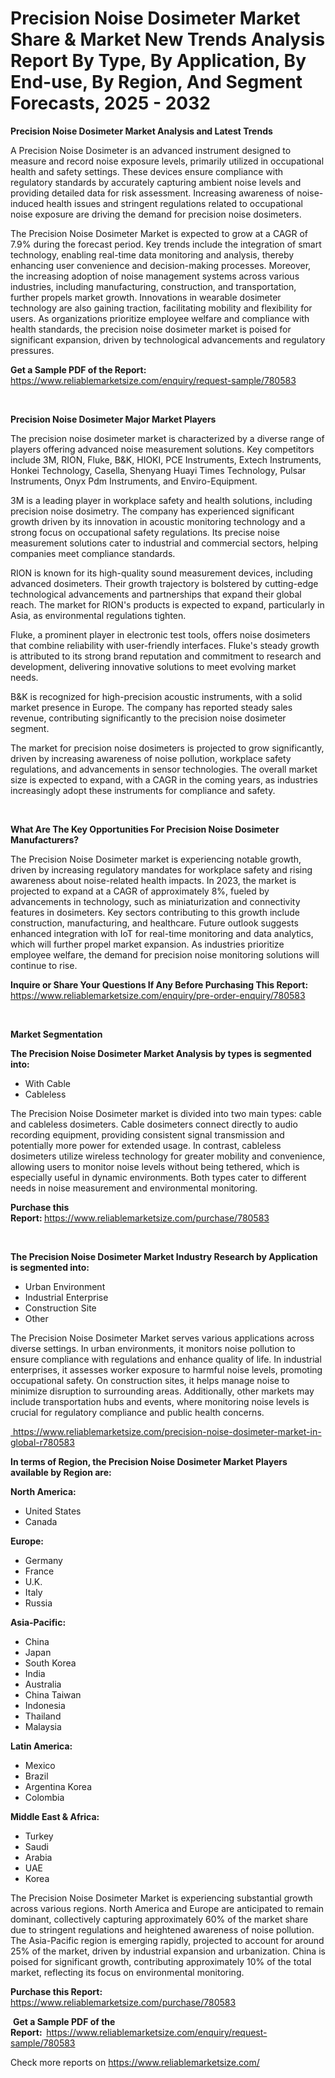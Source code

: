 <p><h1>Precision Noise Dosimeter Market Share & Market New Trends Analysis Report By Type, By Application, By End-use, By Region, And Segment Forecasts, 2025 - 2032</h1></p><p><strong>Precision Noise Dosimeter Market Analysis and Latest Trends</strong></p>
<p><p>A Precision Noise Dosimeter is an advanced instrument designed to measure and record noise exposure levels, primarily utilized in occupational health and safety settings. These devices ensure compliance with regulatory standards by accurately capturing ambient noise levels and providing detailed data for risk assessment. Increasing awareness of noise-induced health issues and stringent regulations related to occupational noise exposure are driving the demand for precision noise dosimeters.</p><p>The Precision Noise Dosimeter Market is expected to grow at a CAGR of 7.9% during the forecast period. Key trends include the integration of smart technology, enabling real-time data monitoring and analysis, thereby enhancing user convenience and decision-making processes. Moreover, the increasing adoption of noise management systems across various industries, including manufacturing, construction, and transportation, further propels market growth. Innovations in wearable dosimeter technology are also gaining traction, facilitating mobility and flexibility for users. As organizations prioritize employee welfare and compliance with health standards, the precision noise dosimeter market is poised for significant expansion, driven by technological advancements and regulatory pressures.</p></p>
<p><strong>Get a Sample PDF of the Report:&nbsp;</strong> <a href="https://www.reliablemarketsize.com/enquiry/request-sample/780583?utm_campaign=2884&utm_medium=2&utm_source=Github&utm_content=ia&utm_term=28022025&utm_id=precision-noise-dosimeter">https://www.reliablemarketsize.com/enquiry/request-sample/780583</a></p>
<p>&nbsp;</p>
<p><strong>Precision Noise Dosimeter Major Market Players</strong></p>
<p><p>The precision noise dosimeter market is characterized by a diverse range of players offering advanced noise measurement solutions. Key competitors include 3M, RION, Fluke, B&K, HIOKI, PCE Instruments, Extech Instruments, Honkei Technology, Casella, Shenyang Huayi Times Technology, Pulsar Instruments, Onyx Pdm Instruments, and Enviro-Equipment.</p><p>3M is a leading player in workplace safety and health solutions, including precision noise dosimetry. The company has experienced significant growth driven by its innovation in acoustic monitoring technology and a strong focus on occupational safety regulations. Its precise noise measurement solutions cater to industrial and commercial sectors, helping companies meet compliance standards.</p><p>RION is known for its high-quality sound measurement devices, including advanced dosimeters. Their growth trajectory is bolstered by cutting-edge technological advancements and partnerships that expand their global reach. The market for RION's products is expected to expand, particularly in Asia, as environmental regulations tighten.</p><p>Fluke, a prominent player in electronic test tools, offers noise dosimeters that combine reliability with user-friendly interfaces. Fluke's steady growth is attributed to its strong brand reputation and commitment to research and development, delivering innovative solutions to meet evolving market needs.</p><p>B&K is recognized for high-precision acoustic instruments, with a solid market presence in Europe. The company has reported steady sales revenue, contributing significantly to the precision noise dosimeter segment.</p><p>The market for precision noise dosimeters is projected to grow significantly, driven by increasing awareness of noise pollution, workplace safety regulations, and advancements in sensor technologies. The overall market size is expected to expand, with a CAGR in the coming years, as industries increasingly adopt these instruments for compliance and safety.</p></p>
<p>&nbsp;</p>
<p><strong>What Are The Key Opportunities For Precision Noise Dosimeter Manufacturers?</strong></p>
<p><p>The Precision Noise Dosimeter market is experiencing notable growth, driven by increasing regulatory mandates for workplace safety and rising awareness about noise-related health impacts. In 2023, the market is projected to expand at a CAGR of approximately 8%, fueled by advancements in technology, such as miniaturization and connectivity features in dosimeters. Key sectors contributing to this growth include construction, manufacturing, and healthcare. Future outlook suggests enhanced integration with IoT for real-time monitoring and data analytics, which will further propel market expansion. As industries prioritize employee welfare, the demand for precision noise monitoring solutions will continue to rise.</p></p>
<p><strong>Inquire or Share Your Questions If Any Before Purchasing This Report:</strong> <a href="https://www.reliablemarketsize.com/enquiry/pre-order-enquiry/780583?utm_campaign=2884&utm_medium=2&utm_source=Github&utm_content=ia&utm_term=28022025&utm_id=precision-noise-dosimeter">https://www.reliablemarketsize.com/enquiry/pre-order-enquiry/780583</a></p>
<p>&nbsp;</p>
<p><strong>Market Segmentation</strong></p>
<p><strong>The Precision Noise Dosimeter Market Analysis by types is segmented into:</strong></p>
<p><ul><li>With Cable</li><li>Cableless</li></ul></p>
<p><p>The Precision Noise Dosimeter market is divided into two main types: cable and cableless dosimeters. Cable dosimeters connect directly to audio recording equipment, providing consistent signal transmission and potentially more power for extended usage. In contrast, cableless dosimeters utilize wireless technology for greater mobility and convenience, allowing users to monitor noise levels without being tethered, which is especially useful in dynamic environments. Both types cater to different needs in noise measurement and environmental monitoring.</p></p>
<p><strong>Purchase this Report:&nbsp;</strong><a href="https://www.reliablemarketsize.com/purchase/780583?utm_campaign=2884&utm_medium=2&utm_source=Github&utm_content=ia&utm_term=28022025&utm_id=precision-noise-dosimeter">https://www.reliablemarketsize.com/purchase/780583</a></p>
<p>&nbsp;</p>
<p><strong>The Precision Noise Dosimeter Market Industry Research by Application is segmented into:</strong></p>
<p><ul><li>Urban Environment</li><li>Industrial Enterprise</li><li>Construction Site</li><li>Other</li></ul></p>
<p><p>The Precision Noise Dosimeter Market serves various applications across diverse settings. In urban environments, it monitors noise pollution to ensure compliance with regulations and enhance quality of life. In industrial enterprises, it assesses worker exposure to harmful noise levels, promoting occupational safety. On construction sites, it helps manage noise to minimize disruption to surrounding areas. Additionally, other markets may include transportation hubs and events, where monitoring noise levels is crucial for regulatory compliance and public health concerns.</p></p>
<p><a href="https://www.reliablemarketsize.com/precision-noise-dosimeter-market-in-global-r780583?utm_campaign=2884&utm_medium=2&utm_source=Github&utm_content=ia&utm_term=28022025&utm_id=precision-noise-dosimeter">&nbsp;https://www.reliablemarketsize.com/precision-noise-dosimeter-market-in-global-r780583</a></p>
<p><strong>In terms of Region, the Precision Noise Dosimeter Market Players available by Region are:</strong></p>
<p>
    <p> <strong> North America: </strong>
        <ul>
            <li>United States</li>
            <li>Canada</li>
        </ul>
        </p> 
    <p> <strong> Europe: </strong>
        <ul>
            <li>Germany</li>
            <li>France</li>
            <li>U.K.</li>
            <li>Italy</li>
            <li>Russia</li>
        </ul>
        </p> 
    <p> <strong> Asia-Pacific: </strong>
        <ul>
            <li>China</li>
            <li>Japan</li>
            <li>South Korea</li>
            <li>India</li>
            <li>Australia</li>
            <li>China Taiwan</li>
            <li>Indonesia</li>
            <li>Thailand</li>
            <li>Malaysia</li>
        </ul>
        </p> 
    <p> <strong> Latin America: </strong>
        <ul>
            <li>Mexico</li>
            <li>Brazil</li>
            <li>Argentina Korea</li>
            <li>Colombia</li>
        </ul>
        </p> 
    <p> <strong> Middle East & Africa: </strong>
        <ul>
            <li>Turkey</li>
            <li>Saudi</li>
            <li>Arabia</li>
            <li>UAE</li>
            <li>Korea</li>
        </ul>
    </p>
    </p>
<p><p>The Precision Noise Dosimeter Market is experiencing substantial growth across various regions. North America and Europe are anticipated to remain dominant, collectively capturing approximately 60% of the market share due to stringent regulations and heightened awareness of noise pollution. The Asia-Pacific region is emerging rapidly, projected to account for around 25% of the market, driven by industrial expansion and urbanization. China is poised for significant growth, contributing approximately 10% of the total market, reflecting its focus on environmental monitoring.</p></p>
<p><strong>Purchase this Report: </strong><a href="https://www.reliablemarketsize.com/purchase/780583?utm_campaign=2884&utm_medium=2&utm_source=Github&utm_content=ia&utm_term=28022025&utm_id=precision-noise-dosimeter">https://www.reliablemarketsize.com/purchase/780583</a></p>
<p>&nbsp;<strong>Get a Sample PDF of the Report:&nbsp;&nbsp;</strong><a href="https://www.reliablemarketsize.com/enquiry/request-sample/780583?utm_campaign=2884&utm_medium=2&utm_source=Github&utm_content=ia&utm_term=28022025&utm_id=precision-noise-dosimeter">https://www.reliablemarketsize.com/enquiry/request-sample/780583</a></p>
<p><strong></strong></p>
<p>Check more reports on <a href="https://www.reliablemarketsize.com/?utm_campaign=2884&utm_medium=2&utm_source=Github&utm_content=ia&utm_term=28022025&utm_id=precision-noise-dosimeter">https://www.reliablemarketsize.com/</a></p>